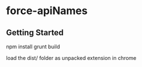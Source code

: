 force-apiNames
==============

## Getting Started

npm install
grunt build

load the dist/ folder as unpacked extension in chrome
